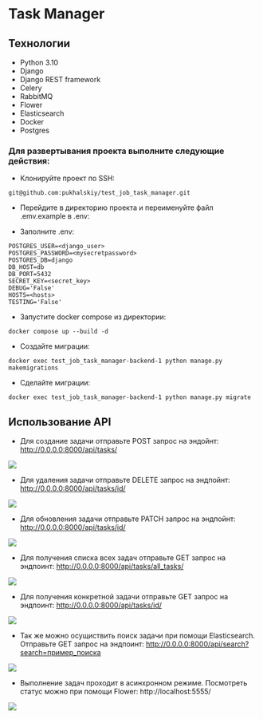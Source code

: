 # Task Manager

## Технологии

- Python 3.10
- Django 
- Django REST framework 
- Celery
- RabbitMQ
- Flower
- Elasticsearch
- Docker
- Postgres


### Для развертывания проекта выполните следующие действия:

- Клонируйте проект по SSH:

```text
git@github.com:pukhalskiy/test_job_task_manager.git
```

- Перейдите в директорию проекта и переименуйте файл .emv.example в .env:

- Заполните .env:

```text
POSTGRES_USER=<django_user>
POSTGRES_PASSWORD=<mysecretpassword>
POSTGRES_DB=django
DB_HOST=db
DB_PORT=5432
SECRET_KEY=<secret_key>
DEBUG='False'
HOSTS=<hosts>
TESTING='False'
```

- Запустите docker compose из директории:

```text
docker compose up --build -d
```

- Создайте миграции:
```text
docker exec test_job_task_manager-backend-1 python manage.py makemigrations 
```

- Сделайте миграции:
```text
docker exec test_job_task_manager-backend-1 python manage.py migrate  
```

## Использование API

- Для создание задачи отправьте POST запрос на эндойнт: http://0.0.0.0:8000/api/tasks/

![](https://i.imgur.com/X01dfry.png)

- Для удаления задачи отправьте DELETE запрос на эндпойнт: http://0.0.0.0:8000/api/tasks/id/

![](https://i.imgur.com/wOSE7PU.png)

- Для обновления задачи отправьте PATCH запрос на эндпойнт: http://0.0.0.0:8000/api/tasks/id/

![](https://i.imgur.com/6w6YmZX.png)

- Для получения списка всех задач отправьте GET запрос на эндпоинт: http://0.0.0.0:8000/api/tasks/all_tasks/

![](https://i.imgur.com/0PR8jLH.png)

- Для получения конкретной задачи отправьте GET запрос на эндпоинт: http://0.0.0.0:8000/api/tasks/id/

![](https://i.imgur.com/VzV0JI4.png)

- Так же можно осущиствить поиск задачи при помощи Elasticsearch. Отправьте GET запрос на эндпоинт: http://0.0.0.0:8000/api/search?search=пример_поиска

![](https://i.imgur.com/PY66cm8.png)

- Выполнение задач проходит в асинхронном режиме. Посмотреть статус можно при помощи Flower: http://localhost:5555/

![](https://i.imgur.com/Vpt1Rmr.png)
